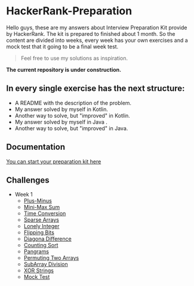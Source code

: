# HackerRank-Preparation

Hello guys, these are my answers about Interview Preparation Kit provide by HackerRank. 
The kit is prepared to finished about 1 month. 
So the content are divided into weeks, every week has your own exercises and a mock test that it going to be a final week test.
> Feel free to use my solutions as inspiration. 

**The current repository is under construction.**


## In every single exercise has the next structure:

- A README with the description of the problem.
- My answer solved by myself in Kotlin.
- Another way to solve, but "improved" in Kotlin.
- My answer solved by myself in Java  .
- Another way to solve, but "improved" in Java.


## Documentation

[You can start your preparation kit here](https://www.hackerrank.com/interview/preparation-kitsn)


## Challenges 

- Week 1
    - [Plus-Minus]()
    - [Mini-Max Sum ]()
    - [Time Conversion]()
    - [Sparse Arrays]()
    - [Lonely Integer]()
    - [Flipping Bits]()
    - [Diagona Difference]()
    - [Counting Sort]()
    - [Pangrams]()
    - [Permuting Two Arrays]()
    - [SubArray Division]()
    - [XOR Strings]()
    - [Mock Test]()
